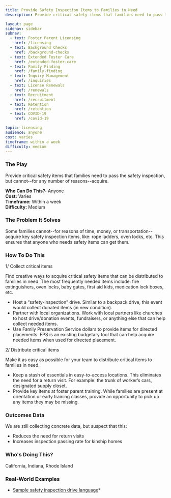 ```yaml
---
title: Provide Safety Inspection Items to Families in Need
description: Provide critical safety items that families need to pass the safety inspection, but cannot--for any number of reasons--acquire. 

layout: page
sidenav: sidebar
subnav:
  - text: Foster Parent Licensing
    href: /licensing
  - text: Background Checks
    href: /background-checks
  - text: Extended Foster Care
    href: /extended-foster-care
  - text: Family Finding
    href: /family-finding
  - text: Inquiry Management
    href: /inquiries
  - text: License Renewals
    href: /renewals
  - text: Recruitment
    href: /recruitment
  - text: Retention
    href: /retention
  - text: COVID-19
    href: /covid-19

topic: licensing
audience: anyone
cost: varies
timeframe: within a week
difficulty: medium
---
```



### The Play

Provide critical safety items that families need to pass the safety inspection, but cannot--for any number of reasons--acquire. 

**Who Can Do This?:**
Anyone<br />
**Cost:**
Varies<br />
**Timeframe:**
Within a week<br />
**Difficulty:**
Medium<br />

### The Problem It Solves

Some families cannot--for reasons of time, money, or transportation--acquire key safety inspection items, like: rope ladders, oven locks, etc. This ensures that anyone who needs safety items can get them. 

### How To Do This

1/ Collect critical items

Find creative ways to acquire critical safety items that can be distributed to families in need. The most frequently needed items include: fire extinguishers, oven locks, baby gates, first aid kids, medication lock boxes, etc. 

* Host a “safety-inspection” drive. Similar to a backpack drive, this event would collect donated items (in new condition).
* Partner with local organizations. Work with local partners like churches to host drive/donation events, fundraisers, or anything else that can help collect needed items. 
* Use Family Preservation Service dollars to provide items for directed placements. FPS is an existing budgetary tool that can help acquire needed items when used for directed placement. 

2/ Distribute critical items

Make it as easy as possible for your team to distribute critical items to families in need. 

* Keep a stash of essentials in easy-to-access locations. This eliminates the need for a return visit. For example: the trunk of worker’s cars, designated supply closet.
* Provide key items at foster parent training. While families are present at orientation or early training classes, provide an opportunity to pick up any items they may be missing.


### Outcomes Data

We are still collecting concrete data, but suspect that this:

* Reduces the need for return visits
* Increases inspection passing rate for kinship homes

### Who's Doing This?

California, Indiana, Rhode Island

### Real-World Examples

* [Sample safety inspection drive language](/assets/provide_inspection_items_to_families_in_need_asset)*